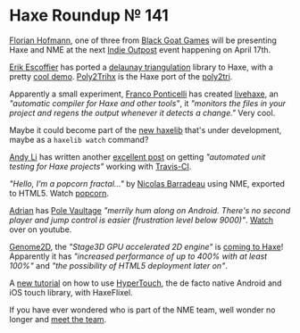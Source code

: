 [_template]: ../templates/roundup.html
# Haxe Roundup № 141

[Florian Hofmann][link 1], one of three from [Black Goat Games][link 2] will be presenting Haxe and NME at the next [Indie Outpost][link 3] event happening on April 17th.

[Erik Escoffier][link 4] has ported a [delaunay triangulation][link 5] library to Haxe, with a pretty [cool demo][link 6]. [Poly2Trihx][link 7] is the Haxe port of the [poly2tri][link 8].

Apparently a small experiment, [Franco Ponticelli][link 9] has created [livehaxe][link 10], an *"automatic compiler for Haxe and other tools"*, it *"monitors the files in your project and regens the output whenever it detects a change."* Very cool.

Maybe it could become part of the [new haxelib][link 11] that's under development, maybe as a `haxelib watch` command?

[Andy Li][link 12] has written another [excellent post][link 13] on getting *"automated unit testing for Haxe projects"* working with [Travis-CI][link 14].

*"Hello, I'm a popcorn fractal…"* by [Nicolas Barradeau][link 15] using NME, exported to HTML5. Watch [popcorn][link 16].

[Adrian][link 17] has [Pole Vaultage][link 18] *"merrily hum along on Android. There's no second player and jump control is easier (frustration level below 9000)"*. [Watch][link 19] over on youtube.

[Genome2D][link 20], the *"Stage3D GPU accelerated 2D engine"* is [coming to Haxe][link 21]! Apparently it has *"increased performance of up to 400% with at least 100%"* and *"the possibility of HTML5 deployment later on"*.

A [new tutorial][link 22] on how to use [HyperTouch][link 23], the de facto native Android and iOS touch library, with HaxeFlixel.

If you have ever wondered who is part of the NME team, well wonder no longer and [meet the team][link 24].

[link 1]: https://twitter.com/_astrocreep "Florian Hofmann"
[link 2]: https://twitter.com/blackgoatgames "Black Goat Games"
[link 3]: https://twitter.com/indieoutpost "Indie Outpost"
[link 4]: https://twitter.com/nerik "Erik Escoffier"
[link 5]: http://en.wikipedia.org/wiki/Delaunay_triangulation "delaunay triangulation"
[link 6]: http://nerik.me/project/poly2trihx/ "cool demo"
[link 7]: https://github.com/nerik/poly2trihx "Poly2Trihx"
[link 8]: https://code.google.com/p/poly2tri/ "poly2tri"
[link 9]: https://twitter.com/fponticelli "Franco Ponticelli"
[link 10]: https://github.com/fponticelli/livehaxe "livehaxe"
[link 11]: https://github.com/back2dos/haxelib "new haxelib"
[link 12]: https://twitter.com/andy_li "Andy Li"
[link 13]: http://blog.onthewings.net/2013/03/19/automated-unit-testing-for-haxe-project-using-travis-ci/ "excellent post"
[link 14]: http://about.travis-ci.org/docs/ "Travis-CI"
[link 15]: https://twitter.com/nicoptere "Nicolas Barradeau"
[link 16]: http://www.nicoptere.net/html5/popcorn/ "popcorn"
[link 17]: https://twitter.com/goshki "Adrian"
[link 18]: http://vigeogam.es/pole-vaultage-tigcompo/ "Pole Vaultage"
[link 19]: https://www.youtube.com/watch?v=MgcBbqq6dZk "Watch"
[link 20]: https://github.com/pshtif/Genome2D "Genome2D"
[link 21]: http://forum.genome2d.com/viewtopic.php?f=4&amp;t=19 "coming to Haxe"
[link 22]: http://haxeflixel.com/snippets/hypertouch-gestures-android-ios "new tutorial"
[link 23]: https://github.com/shoebox/HyperTouch "HyperTouch"
[link 24]: http://www.nme.io/about/about-team/ "meet the team"

